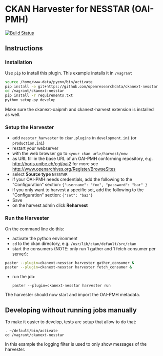 # CKAN Harvester for NESSTAR (OAI-PMH)

[![Build Status](https://travis-ci.org/openresearchdata/ckanext-nesstar.svg?branch=master)](https://travis-ci.org/openresearchdata/ckanext-nesstar)

## Instructions

### Installation

Use `pip` to install this plugin. This example installs it in `/vagrant`

```bash
source /home/www-data/pyenv/bin/activate
pip install -e git+https://github.com/openresearchdata/ckanext-nesstar.git#egg=ckanext-nesstar --src /vagrant
cd /vagrant/ckanext-nesstar
pip install -r requirements.txt
python setup.py develop
```

Make sure the ckanext-oaipmh and ckanext-harvest extension is installed as well.

### Setup the Harvester

- add `nesstar_harvester` to `ckan.plugins` in `development.ini` (or `production.ini`)
- restart your webserver
- with the web browser go to `<your ckan url>/harvest/new`
- as URL fill in the base URL of an OAI-PMH conforming repository, e.g. http://boris.unibe.ch/cgi/oai2
for more see http://www.openarchives.org/Register/BrowseSites
- select **Source type** `NESSTAR`
- if your OAI-PMH needs credentials, add the following to the "Configuration" section: `{"username": "foo", "password": "bar" } `
- if you only want to harvest a specific set, add the following to the "Configuration" section: `{"set": "baz"} `
- Save
- on the harvest admin click **Reharvest**

### Run the Harvester

On the command line do this:

- activate the python environment
- `cd` to the ckan directory, e.g. `/usr/lib/ckan/default/src/ckan`
- start the consumers (NOTE: only run 1 gather and 1 fetch consumer per server):

```bash
paster --plugin=ckanext-nesstar harvester gather_consumer &
paster --plugin=ckanext-nesstar harvester fetch_consumer &
```

- run the job:

    `paster --plugin=ckanext-nesstar harvester run`

The harvester should now start and import the OAI-PMH metadata.

## Developing without running jobs manually

To make it easier to develop, tests are setup that allow to do that:

    . ~/default/bin/activate
    cd /vagrant/ckanext-nesstar

In this example the logging filter is used to only show messages of the harvester.
